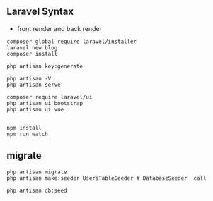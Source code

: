 ## Laravel Syntax

* front render and back render

```
composer global require laravel/installer
laravel new blog
composer install 

php artisan key:generate

php artisan -V
php artisan serve

composer require laravel/ui
php artisan ui bootstrap
php artisan ui vue


npm install
npm run watch
```


## migrate

```
php artisan migrate
php artisan make:seeder UsersTableSeeder # DatabaseSeeder  call

php artisan db:seed
```
